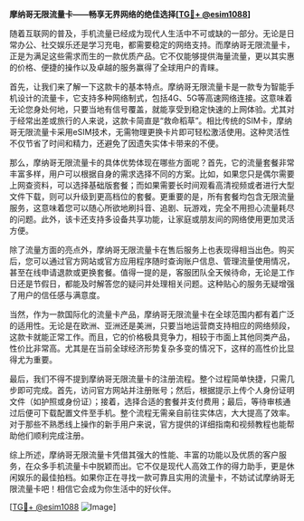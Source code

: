 **摩纳哥无限流量卡——畅享无界网络的绝佳选择[[TG💪+ @esim1088](https://t.me/s/esim1088)]**

随着互联网的普及，手机流量已经成为现代人生活中不可或缺的一部分。无论是日常办公、社交娱乐还是学习充电，都需要稳定的网络支持。而摩纳哥无限流量卡，正是为满足这些需求而生的一款优质产品。它不仅能够提供海量流量，更以其实惠的价格、便捷的操作以及卓越的服务赢得了全球用户的青睐。

首先，让我们来了解一下这款卡的基本特点。摩纳哥无限流量卡是一款专为智能手机设计的流量卡，它支持多种网络制式，包括4G、5G等高速网络连接。这意味着无论您身处何地，只要当地有信号覆盖，就能享受到稳定快速的上网体验。尤其对于经常出差或旅行的人来说，这款卡简直是“救命稻草”。相比传统的SIM卡，摩纳哥无限流量卡采用eSIM技术，无需物理更换卡片即可轻松激活使用。这种灵活性不仅节省了时间和精力，还避免了因遗失实体卡带来的不便。

那么，摩纳哥无限流量卡的具体优势体现在哪些方面呢？首先，它的流量套餐非常丰富多样，用户可以根据自身的需求选择不同的方案。比如，如果您只是偶尔需要上网查资料，可以选择基础版套餐；而如果需要长时间观看高清视频或者进行大型文件下载，则可以升级到更高档位的套餐。更重要的是，所有套餐均包含无限流量服务，这意味着您可以随心所欲地刷抖音、追剧、玩游戏，完全不用担心流量耗尽的问题。此外，该卡还支持多设备共享功能，让家庭或朋友间的网络使用更加灵活方便。

除了流量方面的亮点外，摩纳哥无限流量卡在售后服务上也表现得相当出色。购买后，您可以通过官方网站或官方应用程序随时查询账户信息、管理流量使用情况，甚至在线申请退款或更换套餐。值得一提的是，客服团队全天候待命，无论是工作日还是节假日，都能及时解答您的疑问并处理相关问题。这种贴心的服务无疑增强了用户的信任感与满意度。

当然，作为一款国际化的流量卡产品，摩纳哥无限流量卡在全球范围内都有着广泛的适用性。无论是在欧洲、亚洲还是美洲，只要当地运营商支持相应的网络频段，这款卡就能正常工作。而且，它的价格极具竞争力，相较于市面上其他同类产品，性价比非常高。尤其是在当前全球经济形势复杂多变的情况下，这样的高性价比显得尤为重要。

最后，我们不得不提到摩纳哥无限流量卡的注册流程。整个过程简单快捷，只需几步即可完成。首先，访问官方网站并注册账号；然后，根据提示上传个人身份证明文件（如护照或身份证）；接着，选择合适的套餐并支付费用；最后，等待审核通过后便可下载配置文件至手机。整个流程无需亲自前往实体店，大大提高了效率。对于那些不熟悉线上操作的新手用户来说，官方提供的详细指南和视频教程也能帮助他们顺利完成注册。

综上所述，摩纳哥无限流量卡凭借其强大的性能、丰富的功能以及优质的客户服务，在众多手机流量卡中脱颖而出。它不仅是现代人高效工作的得力助手，更是休闲娱乐的最佳拍档。如果你正在寻找一款可靠且实用的流量卡，不妨试试摩纳哥无限流量卡吧！相信它会成为你生活中的好伙伴。

[[TG💪+ @esim1088](https://t.me/s/esim1088) ![Image](https://i.postimg.cc/4NQfJmqS/Snipaste-2025-05-13-00-14-12.png)]